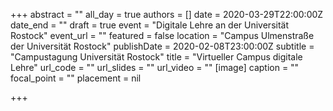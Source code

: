 +++
abstract = ""
all_day = true
authors = []
date = 2020-03-29T22:00:00Z
date_end = ""
draft = true
event = "Digitale Lehre an der Universität Rostock"
event_url = ""
featured = false
location = "Campus Ulmenstraße der Universität Rostock"
publishDate = 2020-02-08T23:00:00Z
subtitle = "Campustagung Universität Rostock"
title = "Virtueller Campus digitale Lehre"
url_code = ""
url_slides = ""
url_video = ""
[image]
caption = ""
focal_point = ""
placement = nil

+++
